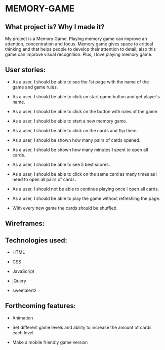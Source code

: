 # MEMORY-GAME


## What project is? Why I made it?

My project is a Memory Game. Playing memory game can improve an attention, concentration and focus. Memory game gives space to critical thinking and that helps people to develop their attention to detail, also this game can improve visual recognition. Plus, I love playing memory game.


## User stories:

- As a user, I should be able to see the 1st page with the name of the game and game rules.

- As a user, I should be able to click on start game button and get player's name.

- As a user, I should be able to click on the button with rules of the game.

- As a user, I should be able to start a new memory game.

- As a user, I should be able to click on the cards and flip them.

- As a user, I should be shown how many pairs of cards opened.

- As a user, I should be shown how many minutes I spent to open all cards.

- As a user, I should be able to see 5 best scores.

- As a user, I should be able to click on the same card as many times as I need to open all pairs of cards.

- As a user, I should not be able to continue playing once I open all cards.

- As a user, I should be able to play the game without refreshing the page.

- With every new game the cards should be shuffled.


##  Wireframes: 

<!-- ![dog developer](http://i1.kym-cdn.com/photos/images/original/000/234/765/b7e.jpg) -->


##  Technologies used: 

- HTML

- CSS

- JavaScript

- jQuery

- sweetalert2


## Forthcoming features:

- Animation

- Set different game levels and ability to increase the amount of cards each level

- Make a mobile friendly game version


